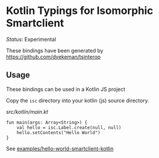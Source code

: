 # Kotlin Typings for Isomorphic Smartclient

*Status*: Experimental

These bindings have been generated by https://github.com/dvekeman/tsinterop

## Usage

These bindings can be used in a Kotlin JS project

Copy the `isc` directory into your kotlin (js) source directory.

*src/kotlin/main.kt*

```
fun main(args: Array<String>) {
    val hello = isc.Label.create(null, null)
    hello.setContents("Hello World")
}
```

See [examples/hello-world-smartclient-kotlin](examples/hello-world-smartclient-kotlin)

